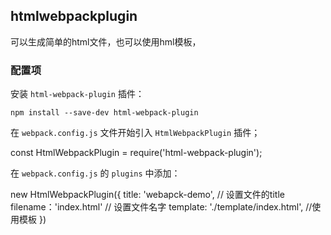 ## htmlwebpackplugin

可以生成简单的html文件，也可以使用hml模板，

### 配置项

安装 `html-webpack-plugin` 插件：
	
	npm install --save-dev html-webpack-plugin


在 `webpack.config.js` 文件开始引入 `HtmlWebpackPlugin` 插件；

const HtmlWebpackPlugin = require('html-webpack-plugin');


在 `webpack.config.js` 的 `plugins` 中添加：

new HtmlWebpackPlugin({
	title: 'webapck-demo', // 设置文件的title
	filename：'index.html' // 设置文件名字
	template: './template/index.html', //使用模板
})